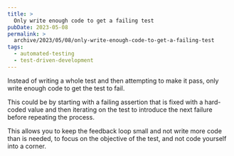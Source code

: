 ```yaml
---
title: >
  Only write enough code to get a failing test
pubDate: 2023-05-08
permalink: >
  archive/2023/05/08/only-write-enough-code-to-get-a-failing-test
tags:
  - automated-testing
  - test-driven-development
---
```


Instead of writing a whole test and then attempting to make it pass, only write enough code to get the test to fail.

This could be by starting with a failing assertion that is fixed with a hard-coded value and then iterating on the test to introduce the next failure before repeating the process.

This allows you to keep the feedback loop small and not write more code than is needed, to focus on the objective of the test, and not code yourself into a corner.
